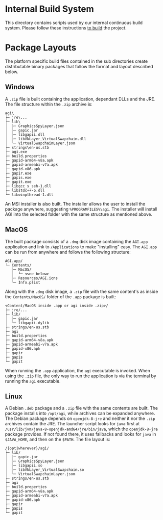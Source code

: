 # Internal Build System

This directory contains scripts used by our internal continuous build system.
Please follow these instructions [to build](../BUILDING.md) the project.

# Package Layouts

The platform specific build files contained in the sub directories create
distributable binary packages that follow the format and layout described
below.

## Windows

A `.zip` file is built containing the application, dependant DLLs and the
JRE. The file structure within the `.zip` archive is:

```
agi\
├─ jre\...
├─ lib\
│  ├─ GraphicsSpyLayer.json
│  ├─ gapic.jar
│  ├─ libgapii.dll
│  ├─ libVkLayer_VirtualSwapchain.dll
│  └─ VirtualSwapchainLayer.json
├─ strings\en-us.stb
├─ agi.exe
├─ build.properties
├─ gapid-arm64-v8a.apk
├─ gapid-armeabi-v7a.apk
├─ gapid-x86.apk
├─ gapir.exe
├─ gapis.exe
├─ gapit.exe
├─ libgcc_s_seh-1.dll
├─ libstdc++-6.dll
└─ libwinpthread-1.dll
```

An MSI installer is also built. The installer allows the user to install the
package anywhere, suggesting `%PROGRAMFILES%\agi`. The installer will install
AGI into the selected folder with the same structure as mentioned above.

## MacOS

The built package consists of a `.dmg` disk image containing the `AGI.app`
application and link to `/Applications` to make "installing" easy. The
`AGI.app` can be run from anywhere and follows the following structure:

```
AGI.app/
└─ Contents/
   ├─ MacOS/
   │  └─ <see below>
   ├─ Resources/AGI.icns
   └─ Info.plist
```

Along with the `.dmg` disk image, a `.zip` file with the same content's as
inside the `Contents/MacOS/` folder of the `.app` package is built:

```
<Content/MacOS inside .app or agi inside .zip>/
├─ jre/...
├─ lib/
│  ├─ gapic.jar
│  └─ libgapii.dylib
├─ strings/en-us.stb
├─ agi
├─ build.properties
├─ gapid-arm64-v8a.apk
├─ gapid-armeabi-v7a.apk
├─ gapid-x86.apk
├─ gapir
├─ gapis
└─ gapit
```

When running the `.app` application, the `agi` executable is invoked. When
using the `.zip` file, the only way to run the application is via the
terminal by running the `agi` executable.

## Linux

A Debian `.deb` package and a `.zip` file with the same contents are built.
The package installs into `/opt/agi`, while archives can be expanded anywhere.
The Debian package depends on `openjdk-8-jre` and neither it nor the `.zip`
archives contain the JRE. The launcher script looks for `java` first at
`/usr/lib/jvm/java-8-openjdk-amd64/jre/bin/java`, which the `openjdk-8-jre`
package provides. If not found there, it uses fallbacks and looks for `java`
in `$JAVA_HOME`, and then on the `$PATH`. The file layout is:

```
/{opt|wherever}/agi/
├─ lib/
│  ├─ gapic.jar
│  ├─ GraphicsSpyLayer.json
│  ├─ libgapii.so
│  ├─ libVkLayer_VirtualSwapchain.so
│  └─ VirtualSwapchainLayer.json
├─ strings/en-us.stb
├─ agi
├─ build.properties
├─ gapid-arm64-v8a.apk
├─ gapid-armeabi-v7a.apk
├─ gapid-x86.apk
├─ gapir
├─ gapis
└─ gapit
```

